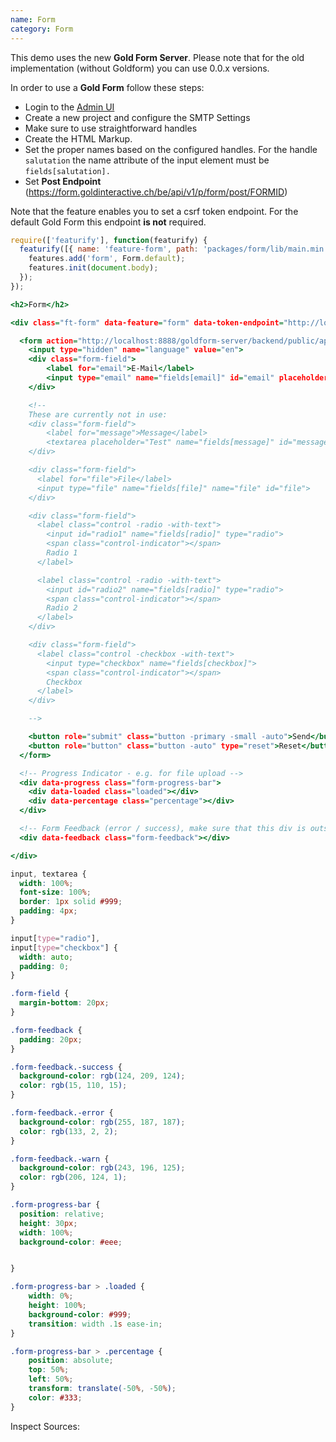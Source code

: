 ```yaml
---
name: Form
category: Form
---
```


This demo uses the new **Gold Form Server**. Please note that for the old implementation (without Goldform) you can use 0.0.x versions.

In order to use a **Gold Form** follow these steps:

- Login to the [Admin UI](https://form.goldinteractive.ch)
- Create a new project and configure the SMTP Settings
- Make sure to use straightforward handles
- Create the HTML Markup.
- Set the proper names based on the configured handles. For the handle `salutation` the name attribute of the input element must be `fields[salutation].`
- Set **Post Endpoint** (https://form.goldinteractive.ch/be/api/v1/p/form/post/FORMID)

Note that the feature enables you to set a csrf token endpoint. For the default Gold Form this endpoint **is not** required.

```types.js
require(['featurify'], function(featurify) {
  featurify([{ name: 'feature-form', path: 'packages/form/lib/main.min.js' }, 'base', 'base.features'], function(Form, base, features) {
    features.add('form', Form.default);
    features.init(document.body);
  });
});
```
```types.html
<h2>Form</h2>

<div class="ft-form" data-feature="form" data-token-endpoint="http://localhost:8888/goldform-server/backend/public/api/v1/token">

  <form action="http://localhost:8888/goldform-server/backend/public/api/v1/p/form/post/bad411d5-1da9-3ba6-ab41-aa561bcd8bc5" enctype="multipart/form-data">
    <input type="hidden" name="language" value="en">
    <div class="form-field">
        <label for="email">E-Mail</label>
        <input type="email" name="fields[email]" id="email" placeholder="Test">
    </div>

    <!--
    These are currently not in use:
    <div class="form-field">
        <label for="message">Message</label>
        <textarea placeholder="Test" name="fields[message]" id="message"></textarea>
    </div>

    <div class="form-field">
      <label for="file">File</label>
      <input type="file" name="fields[file]" name="file" id="file">
    </div>

    <div class="form-field">
      <label class="control -radio -with-text">
        <input id="radio1" name="fields[radio]" type="radio">
        <span class="control-indicator"></span>
        Radio 1
      </label>

      <label class="control -radio -with-text">
        <input id="radio2" name="fields[radio]" type="radio">
        <span class="control-indicator"></span>
        Radio 2
      </label>
    </div>

    <div class="form-field">
      <label class="control -checkbox -with-text">
        <input type="checkbox" name="fields[checkbox]">
        <span class="control-indicator"></span>
        Checkbox
      </label>
    </div>

    -->

    <button role="submit" class="button -primary -small -auto">Send</button>
    <button role="button" class="button -auto" type="reset">Reset</button>
  </form>

  <!-- Progress Indicator - e.g. for file upload -->
  <div data-progress class="form-progress-bar">
    <div data-loaded class="loaded"></div>
    <div data-percentage class="percentage"></div>
  </div>

  <!-- Form Feedback (error / success), make sure that this div is outside of the form tag -->
  <div data-feedback class="form-feedback"></div>

</div>
```
```types.css
input, textarea {
  width: 100%;
  font-size: 100%;
  border: 1px solid #999;
  padding: 4px;
}

input[type="radio"],
input[type="checkbox"] {
  width: auto;
  padding: 0;
}

.form-field {
  margin-bottom: 20px;
}

.form-feedback {
  padding: 20px;
}

.form-feedback.-success {
  background-color: rgb(124, 209, 124);
  color: rgb(15, 110, 15);
}

.form-feedback.-error {
  background-color: rgb(255, 187, 187);
  color: rgb(133, 2, 2);
}

.form-feedback.-warn {
  background-color: rgb(243, 196, 125);
  color: rgb(206, 124, 1);
}

.form-progress-bar {
  position: relative;
  height: 30px;
  width: 100%;
  background-color: #eee;


}

.form-progress-bar > .loaded {
    width: 0%;
    height: 100%;
    background-color: #999;
    transition: width .1s ease-in;
}

.form-progress-bar > .percentage {
    position: absolute;
    top: 50%;
    left: 50%;
    transform: translate(-50%, -50%);
    color: #333;
}
```
Inspect Sources:
```src:../src/index.js
```
```src:../src/style.scss
```
```types:../lib/style.css hidden
```